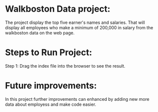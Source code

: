 # Walkboston Data project:
The project display the top five earner's names and salaries. That will display all employees who make a minimum of 200,000 in salary from the walkboston data on the web page.

# Steps to Run Project:
Step 1: Drag the index file into the browser to see the result.

# Future improvements:
In this project further improvements can enhanced by adding new more data about employess and make code easier.
